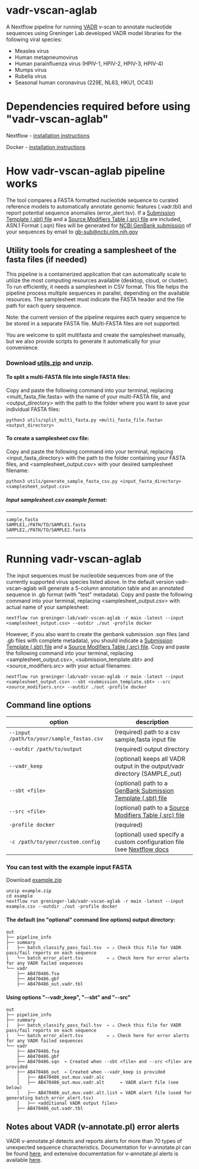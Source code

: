 # vadr-vscan-aglab
A Nextflow pipeline for running [VADR](https://github.com/ncbi/vadr) v-scan to annotate nucleotide sequences using Greninger Lab developed VADR model libraries for the following viral species:
* Measles virus
* Human metapneumovirus
* Human parainfluenza virus (HPIV-1, HPIV-2, HPIV-3, HPIV-4)
* Mumps virus
* Rubella virus
* Seasonal human coronavirus (229E, NL63, HKU1, OC43)

# Dependencies required before using "vadr-vscan-aglab"
Nextflow - [installation instructions](https://www.nextflow.io/docs/latest/install.html)

Docker - [installation instructions](https://docs.docker.com/get-started/get-docker/)

# How vadr-vscan-aglab pipeline works
The tool compares a FASTA formatted nucleotide sequence to curated reference models to automatically annotate genomic features (.vadr.tbl) and report potential sequence anomalies (error_alert.tsv).
If a [Submission Template (.sbt) file](https://submit.ncbi.nlm.nih.gov/genbank/template/submission/) and a [Source Modifiers Table (.src) file](https://www.ncbi.nlm.nih.gov/WebSub/html/help/genbank-source-table.html) are included, ASN.1 Format (.sqn) files will be generated for [NCBI GenBank submission](https://www.ncbi.nlm.nih.gov/genbank/submit/) of your sequences by email to gb-sub@ncbi.nlm.nih.gov 

## Utility tools for creating a samplesheet of the fasta files (if needed)
This pipeline is a containerized application that can automatically scale to utilize the most computing resources available (desktop, cloud, or cluster). To run efficiently, it needs a samplesheet in CSV format. This file helps the pipeline process multiple sequences in parallel, depending on the available resources. The samplesheet must indicate the FASTA header and the file path for each query sequence.

Note: the current version of the pipeline requires each query sequence to be stored in a separate FASTA file. Multi-FASTA files are not supported.

You are welcome to split multifasta and create the samplesheet manually, but we also provide scripts to generate it automatically for your convenience.


### Download [utils.zip](https://github.com/greninger-lab/vadr-vscan-aglab/raw/refs/heads/main/assets/utils.zip) and unzip.
#### To split a multi-FASTA file into single FASTA files:
Copy and paste the following command into your terminal, replacing <multi_fasta_file.fasta> with the name of your multi-FASTA file, and <output_directory> with the path to the folder where you want to save your individual FASTA files:

`python3 utils/split_multi_fasta.py <multi_fasta_file.fasta> <output_directory>`

#### To create a samplesheet csv file:
Copy and paste the following command into your terminal, replacing <input_fasta_directory> with the path to the folder containing your FASTA files, and <samplesheet_output.csv> with your desired samplesheet filename:

`python3 utils/generate_sample_fasta_csv.py <input_fasta_directory> <samplesheet_output.csv>`

##### Input samplesheet.csv example format:
---------
    sample,fasta
    SAMPLE1,/PATH/TO/SAMPLE1.fasta
    SAMPLE2,/PATH/TO/SAMPLE2.fasta
---------

# Running vadr-vscan-aglab
The input sequences must be nucleotide sequences from one of the currently supported virus species listed above. In the default version vadr-vscan-aglab will generate a 5-column annotation table and an annotated sequence in .gb format (with "test" metadata). Copy and paste the following command into your terminal, replacing <samplesheet_output.csv> with actual name of your samplesheet:

    nextflow run greninger-lab/vadr-vscan-aglab -r main -latest --input <samplesheet_output.csv> --outdir ./out -profile docker

However, if you also want to create the genbank submission .sqn files (and .gb files with complete metadata), you should indicate a [Submission Template (.sbt) file](https://submit.ncbi.nlm.nih.gov/genbank/template/submission/) and a [Source Modifiers Table (.src) file](https://www.ncbi.nlm.nih.gov/WebSub/html/help/genbank-source-table.html). Copy and paste the following command into your terminal, replacing <samplesheet_output.csv>, <submission_template.sbt> and <source_modifiers.src> with your actual filenames:

    nextflow run greninger-lab/vadr-vscan-aglab -r main -latest --input <samplesheet_output.csv> --sbt <submission_template.sbt> --src <source_modifiers.src> --outdir ./out -profile docker

## Command line options
| option | description | 
|--------|-------------|
| `--input  /path/to/your/sample_fastas.csv` | (required) path to a csv sample,fasta input file |
| `--outdir /path/to/output`                | (required) output directory |
| `--vadr_keep`                             | (optional) keeps all VADR output in the output/vadr directory (SAMPLE_out) |
| `--sbt <file>`        | (optional) path to a [GenBank Submission Template (.sbt) file](https://submit.ncbi.nlm.nih.gov/genbank/template/submission/) | 
| `--src <file>`        | (optional) path to a [Source Modifiers Table (.src) file](https://www.ncbi.nlm.nih.gov/WebSub/html/help/genbank-source-table.html) |
| `-profile docker`                         | (required) |
| `-c /path/to/your/custom.config`          | (optional) used specify a custom configuration file (see [Nextflow docs](https://www.nextflow.io/docs/latest/config.html) |

### You can test with the example input FASTA
Download [example.zip](https://github.com/greninger-lab/vadr-vscan-aglab/raw/refs/heads/main/assets/example.zip)
    
    unzip example.zip
    cd example
    nextflow run greninger-lab/vadr-vscan-aglab -r main -latest --input example.csv --outdir ./out -profile docker

#### The default (no "optional" command line options) output directory:
```
out
├── pipeline_info
├── summary
|   ├── batch_classify_pass_fail.tsv  ← ⚠️ Check this file for VADR pass/fail reports on each sequence
|   └── batch_error_alert.tsv         ← ⚠️ Check here for error alerts for any VADR failed sequences
└── vadr
    ├── AB470486.fsa
    ├── AB470486.gbf
    ├── AB470486_out.vadr.tbl
```

#### Using options "--vadr_keep", "--sbt" and "--src"
```
out
├── pipeline_info
├── summary
|   ├── batch_classify_pass_fail.tsv  ← ⚠️ Check this file for VADR pass/fail reports on each sequence
|   └── batch_error_alert.tsv         ← ⚠️ Check here for error alerts for any VADR failed sequences
└── vadr
    ├── AB470486.fsa
    ├── AB470486.gbf
    ├── AB470486.sqn  ← Created when --sbt <file> and --src <file> are provided
    ├── AB470486_out  ← Created when --vadr_keep is provided
    │   ├── AB470486_out.muv.vadr.alc
    │   ├── AB470486_out.muv.vadr.alt      ← VADR alert file (see below)
    │   ├── AB470486_out.muv.vadr.alt.list ← VADR alert file (used for generating batch_error_alert.tsv)
    │   ├── <additional VADR output files>
    ├── AB470486_out.vadr.tbl

```
## Notes about VADR (v-annotate.pl) error alerts
VADR v-annotate.pl detects and reports alerts for more than 70 types of unexpected sequence characteristics. Documentation for v-annotate.pl can be found [here](https://github.com/ncbi/vadr/blob/master/documentation/annotate.md), and extensive documentation for v-annotate.pl alerts is available [here](https://github.com/ncbi/vadr/blob/master/documentation/alerts.md).



